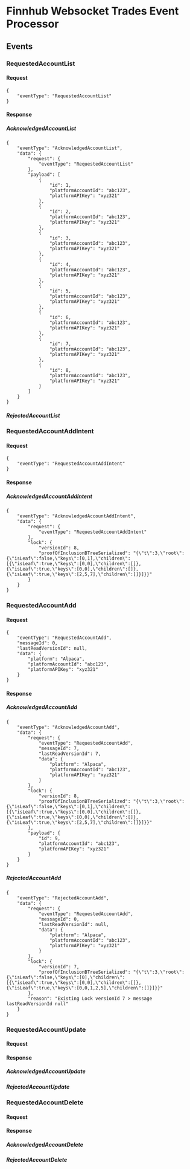 # Finnhub Websocket Trades Event Processor

## Events

### RequestedAccountList

#### Request

```
{
	"eventType": "RequestedAccountList"
}
```

#### Response

##### AcknowledgedAccountList

```
{
	"eventType": "AcknowledgedAccountList",
	"data": {
		"request": {
			"eventType": "RequestedAccountList"
		},
		"payload": [
			{
				"id": 1,
				"platformAccountId": "abc123",
				"platformAPIKey": "xyz321"
			},
			{
				"id": 2,
				"platformAccountId": "abc123",
				"platformAPIKey": "xyz321"
			},
			{
				"id": 3,
				"platformAccountId": "abc123",
				"platformAPIKey": "xyz321"
			},
			{
				"id": 4,
				"platformAccountId": "abc123",
				"platformAPIKey": "xyz321"
			},
			{
				"id": 5,
				"platformAccountId": "abc123",
				"platformAPIKey": "xyz321"
			},
			{
				"id": 6,
				"platformAccountId": "abc123",
				"platformAPIKey": "xyz321"
			},
			{
				"id": 7,
				"platformAccountId": "abc123",
				"platformAPIKey": "xyz321"
			},
			{
				"id": 8,
				"platformAccountId": "abc123",
				"platformAPIKey": "xyz321"
			}
		]
	}
}
```

##### RejectedAccountList

### RequestedAccountAddIntent

#### Request

```
{
	"eventType": "RequestedAccountAddIntent"
}
```

#### Response

##### AcknowledgedAccountAddIntent

```
{
	"eventType": "AcknowledgedAccountAddIntent",
	"data": {
		"request": {
			"eventType": "RequestedAccountAddIntent"
		},
		"lock": {
			"versionId": 8,
			"proofOfInclusionBTreeSerialized": "{\"t\":3,\"root\":{\"isLeaf\":false,\"keys\":[0,1],\"children\":[{\"isLeaf\":true,\"keys\":[0,0],\"children\":[]},{\"isLeaf\":true,\"keys\":[0,0],\"children\":[]},{\"isLeaf\":true,\"keys\":[2,5,7],\"children\":[]}]}}"
		}
	}
}
```

### RequestedAccountAdd

#### Request

```
{
	"eventType": "RequestedAccountAdd",
	"messageId": 0,
	"lastReadVersionId": null,
	"data": {
		"platform": "Alpaca",
		"platformAccountId": "abc123",
		"platformAPIKey": "xyz321"
	}
}
```

#### Response

##### AcknowledgedAccountAdd

```
{
	"eventType": "AcknowledgedAccountAdd",
	"data": {
		"request": {
			"eventType": "RequestedAccountAdd",
			"messageId": 7,
			"lastReadVersionId": 7,
			"data": {
				"platform": "Alpaca",
				"platformAccountId": "abc123",
				"platformAPIKey": "xyz321"
			}
		},
		"lock": {
			"versionId": 8,
			"proofOfInclusionBTreeSerialized": "{\"t\":3,\"root\":{\"isLeaf\":false,\"keys\":[0,1],\"children\":[{\"isLeaf\":true,\"keys\":[0,0],\"children\":[]},{\"isLeaf\":true,\"keys\":[0,0],\"children\":[]},{\"isLeaf\":true,\"keys\":[2,5,7],\"children\":[]}]}}"
		},
		"payload": {
			"id": 9,
			"platformAccountId": "abc123",
			"platformAPIKey": "xyz321"
		}
	}
}
```

##### RejectedAccountAdd

```
{
	"eventType": "RejectedAccountAdd",
	"data": {
		"request": {
			"eventType": "RequestedAccountAdd",
			"messageId": 0,
			"lastReadVersionId": null,
			"data": {
				"platform": "Alpaca",
				"platformAccountId": "abc123",
				"platformAPIKey": "xyz321"
			}
		},
		"lock": {
			"versionId": 7,
			"proofOfInclusionBTreeSerialized": "{\"t\":3,\"root\":{\"isLeaf\":false,\"keys\":[0],\"children\":[{\"isLeaf\":true,\"keys\":[0,0],\"children\":[]},{\"isLeaf\":true,\"keys\":[0,0,1,2,5],\"children\":[]}]}}"
		},
		"reason": "Existing Lock versionId 7 > message lastReadVersionId null"
	}
}
```

### RequestedAccountUpdate

#### Request

#### Response

##### AcknowledgedAccountUpdate

##### RejectedAccountUpdate

### RequestedAccountDelete

#### Request

#### Response

##### AcknowledgedAccountDelete

##### RejectedAccountDelete
